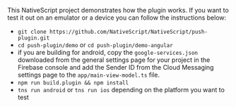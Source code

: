 This NativeScript project demonstrates how the plugin works.
If you want to test it out on an emulator or a device you can follow the instructions below:

* `git clone https://github.com/NativeScript/NativeScript/push-plugin.git`
* `cd push-plugin/demo` or `cd push-plugin/demo-angular`
* if you are building for android, copy the `google-services.json` downloaded from the general settings page for your project in the Firebase console and add the Sender ID from the Cloud Messaging settings page to the `app/main-view-model.ts` file.
* `npm run build.plugin && npm install`
* `tns run android` or `tns run ios` depending on the platform you want to test

